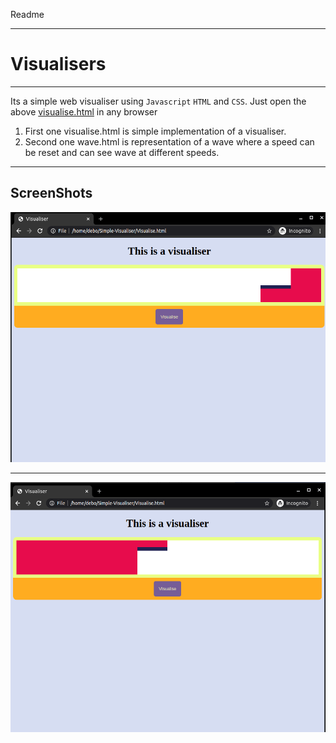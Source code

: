 Readme
___
# Visualisers
___
Its a simple web visualiser using `Javascript` `HTML` and `CSS`.
Just open the above [visualise.html](visualise.html) in any browser 
1. First one visualise.html is simple implementation of a visualiser.
2. Second one wave.html is representation of a wave where a speed can be reset and can see wave at different speeds.
___
## ScreenShots
<img src = "screenshots/pic1.png"
height = 400px
weight = 600px
alt = "screenshot 1">
___
<img src = "screenshots/pic2.png"
height = 400px
weight = 600px
alt = "screenshot 2">
